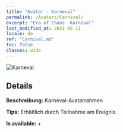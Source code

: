 ```yaml
---
title: "Avatar - Karneval"
permalink: /Avatars/Carnival/
excerpt: "Era of Chaos  Karneval"
last_modified_at: 2021-05-11
locale: de
ref: "Carnival.md"
toc: false
classes: wide
---
```

 ![Karneval](/images/a/avatarFrame_95.png)

## Details

 **Beschreibung:** Karneval-Avatarrahmen 

 **Tips:** Erhältlich durch Teilnahme am Ereignis. 

 **Is available:**  + 

